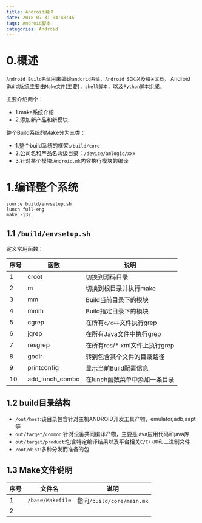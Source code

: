 ```yaml
---
title: Android编译
date: 2018-07-31 04:48:46
tags: Android脚本
categories: Android
---
```


# 0.概述

`Android Build系统`用来编译`andorid系统`，`Android SDK`以及`相关文档`。
Android Build系统主要由`Make文件`(主要)，`shell脚本`，以及`Python脚本`组成。

主要介绍两个：

* 1.make系统介绍
* 2.添加新产品和新模块.

整个Build系统的Make分为三类：

* 1.整个build系统的框架:`/build/core`
* 2.公司名和产品名两级目录：`/device/amlogic/xxx`
* 3.针对某个模块:`Android.mk`内容执行模块的编译

# 1.编译整个系统

```
source build/envsetup.sh
lunch full-eng
make -j32
```

## 1.1 `/build/envsetup.sh`

定义常用函数：

|序号|函数|说明|
|--|--|--|
|1|croot|切换到源码目录|
|2|m|切换到根目录并执行make|
|3|mm|Build当前目录下的模块|
|4|mmm|Build指定目录下的模块|
|5|cgrep|在所有`c/c++`文件执行grep|
|6|jgrep|在所有Java文件中执行grep|
|7|resgrep|在所有res/*.xml文件上执行grep|
|8|godir|转到包含某个文件的目录路径|
|9|printconfig|显示当前Build配置信息|
|10|add_lunch_combo|在lunch函数菜单中添加一条目录|

## 1.2 build目录结构

* `/out/host`:该目录包含针对主机ANDROID开发工具产物，emulator,adb,aapt等
* `out/target/common`:针对设备共同编译产物，主要是java应用代码和java库
* `out/target/product`:包含特定编译结果以及平台相关`C/C++库`和二进制文件
* `/out/dist`:多种分发而准备的包


## 1.3 Make文件说明


|序号|文件名|说明|
|--|--|---|
|1|`/base/Makefile`|指向`/build/core/main.mk`|
|2|